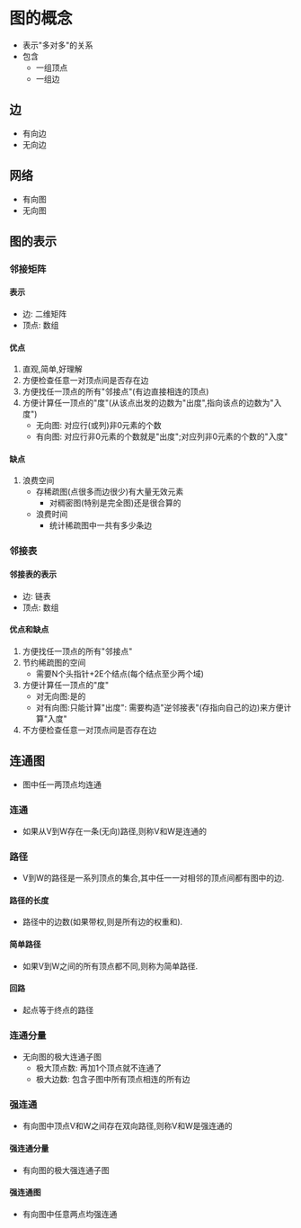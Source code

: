 # 图的概念
* 表示"多对多"的关系
* 包含
    * 一组顶点
    * 一组边
## 边
* 有向边
* 无向边
## 网络
* 有向图
* 无向图
## 图的表示
### 邻接矩阵
#### 表示
* 边: 二维矩阵
* 顶点: 数组
#### 优点
1. 直观,简单,好理解
2. 方便检查任意一对顶点间是否存在边
3. 方便找任一顶点的所有"邻接点"(有边直接相连的顶点)
4. 方便计算任一顶点的"度"(从该点出发的边数为"出度",指向该点的边数为"入度")
    * 无向图: 对应行(或列)非0元素的个数
    * 有向图: 对应行非0元素的个数就是"出度";对应列非0元素的个数的"入度"
#### 缺点
1. 浪费空间
    * 存稀疏图(点很多而边很少)有大量无效元素
        * 对稠密图(特别是完全图)还是很合算的
    * 浪费时间
        * 统计稀疏图中一共有多少条边
### 邻接表
#### 邻接表的表示
* 边: 链表
* 顶点: 数组
#### 优点和缺点
1. 方便找任一顶点的所有"邻接点"
2. 节约稀疏图的空间
    * 需要N个头指针+2E个结点(每个结点至少两个域)
3. 方便计算任一顶点的"度"
    * 对无向图:是的
    * 对有向图:只能计算"出度": 需要构造"逆邻接表"(存指向自己的边)来方便计算"入度"
4. 不方便检查任意一对顶点间是否存在边
## 连通图
* 图中任一两顶点均连通
### 连通
* 如果从V到W存在一条(无向)路径,则称V和W是连通的
### 路径
* V到W的路径是一系列顶点的集合,其中任一一对相邻的顶点间都有图中的边.
#### 路径的长度
* 路径中的边数(如果带权,则是所有边的权重和).
#### 简单路径
* 如果V到W之间的所有顶点都不同,则称为简单路径.
#### 回路
* 起点等于终点的路径
### 连通分量
* 无向图的极大连通子图
    * 极大顶点数: 再加1个顶点就不连通了
    * 极大边数: 包含子图中所有顶点相连的所有边
### 强连通
* 有向图中顶点V和W之间存在双向路径,则称V和W是强连通的
#### 强连通分量
* 有向图的极大强连通子图
#### 强连通图
* 有向图中任意两点均强连通
